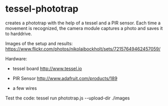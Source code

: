 tessel-phototrap
================

creates a phototrap with the help of a tessel and a PIR sensor.
Each time a movement is recognized, the camera module captures a photo and saves it to harddrive.

Images of the setup and results:
https://www.flickr.com/photos/nikolaibockholt/sets/72157649462457059/

Hardware:
- tessel board
http://www.tessel.io

- PIR Sensor
http://www.adafruit.com/products/189

- a few wires




Test the code:
tessel run phototrap.js --upload-dir ./images
